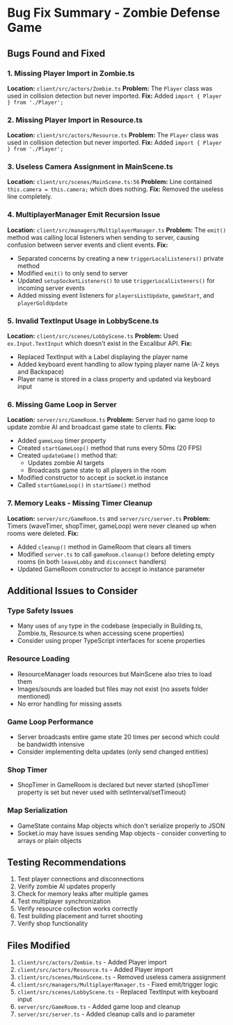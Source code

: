 # Bug Fix Summary - Zombie Defense Game

## Bugs Found and Fixed

### 1. **Missing Player Import in Zombie.ts**
**Location:** `client/src/actors/Zombie.ts`
**Problem:** The `Player` class was used in collision detection but never imported.
**Fix:** Added `import { Player } from './Player';`

### 2. **Missing Player Import in Resource.ts**
**Location:** `client/src/actors/Resource.ts`
**Problem:** The `Player` class was used in collision detection but never imported.
**Fix:** Added `import { Player } from './Player';`

### 3. **Useless Camera Assignment in MainScene.ts**
**Location:** `client/src/scenes/MainScene.ts:56`
**Problem:** Line contained `this.camera = this.camera;` which does nothing.
**Fix:** Removed the useless line completely.

### 4. **MultiplayerManager Emit Recursion Issue**
**Location:** `client/src/managers/MultiplayerManager.ts`
**Problem:** The `emit()` method was calling local listeners when sending to server, causing confusion between server events and client events.
**Fix:** 
- Separated concerns by creating a new `triggerLocalListeners()` private method
- Modified `emit()` to only send to server
- Updated `setupSocketListeners()` to use `triggerLocalListeners()` for incoming server events
- Added missing event listeners for `playersListUpdate`, `gameStart`, and `playerGoldUpdate`

### 5. **Invalid TextInput Usage in LobbyScene.ts**
**Location:** `client/src/scenes/LobbyScene.ts`
**Problem:** Used `ex.Input.TextInput` which doesn't exist in the Excalibur API.
**Fix:** 
- Replaced TextInput with a Label displaying the player name
- Added keyboard event handling to allow typing player name (A-Z keys and Backspace)
- Player name is stored in a class property and updated via keyboard input

### 6. **Missing Game Loop in Server**
**Location:** `server/src/GameRoom.ts`
**Problem:** Server had no game loop to update zombie AI and broadcast game state to clients.
**Fix:**
- Added `gameLoop` timer property
- Created `startGameLoop()` method that runs every 50ms (20 FPS)
- Created `updateGame()` method that:
  - Updates zombie AI targets
  - Broadcasts game state to all players in the room
- Modified constructor to accept `io` socket.io instance
- Called `startGameLoop()` in `startGame()` method

### 7. **Memory Leaks - Missing Timer Cleanup**
**Location:** `server/src/GameRoom.ts` and `server/src/server.ts`
**Problem:** Timers (waveTimer, shopTimer, gameLoop) were never cleaned up when rooms were deleted.
**Fix:**
- Added `cleanup()` method in GameRoom that clears all timers
- Modified `server.ts` to call `gameRoom.cleanup()` before deleting empty rooms (in both `leaveLobby` and `disconnect` handlers)
- Updated GameRoom constructor to accept io instance parameter

## Additional Issues to Consider

### Type Safety Issues
- Many uses of `any` type in the codebase (especially in Building.ts, Zombie.ts, Resource.ts when accessing scene properties)
- Consider using proper TypeScript interfaces for scene properties

### Resource Loading
- ResourceManager loads resources but MainScene also tries to load them
- Images/sounds are loaded but files may not exist (no assets folder mentioned)
- No error handling for missing assets

### Game Loop Performance
- Server broadcasts entire game state 20 times per second which could be bandwidth intensive
- Consider implementing delta updates (only send changed entities)

### Shop Timer
- ShopTimer in GameRoom is declared but never started (shopTimer property is set but never used with setInterval/setTimeout)

### Map Serialization
- GameState contains Map objects which don't serialize properly to JSON
- Socket.io may have issues sending Map objects - consider converting to arrays or plain objects

## Testing Recommendations
1. Test player connections and disconnections
2. Verify zombie AI updates properly
3. Check for memory leaks after multiple games
4. Test multiplayer synchronization
5. Verify resource collection works correctly
6. Test building placement and turret shooting
7. Verify shop functionality

## Files Modified
1. `client/src/actors/Zombie.ts` - Added Player import
2. `client/src/actors/Resource.ts` - Added Player import
3. `client/src/scenes/MainScene.ts` - Removed useless camera assignment
4. `client/src/managers/MultiplayerManager.ts` - Fixed emit/trigger logic
5. `client/src/scenes/LobbyScene.ts` - Replaced TextInput with keyboard input
6. `server/src/GameRoom.ts` - Added game loop and cleanup
7. `server/src/server.ts` - Added cleanup calls and io parameter